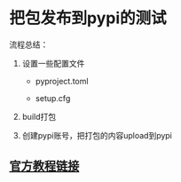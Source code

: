 # 把包发布到pypi的测试

流程总结：

1.  设置一些配置文件

    -   pyproject.toml

    -   setup.cfg

2.  build打包

3.  创建pypi账号，把打包的内容upload到pypi

    

## [官方教程链接](https://packaging.python.org/en/latest/tutorials/packaging-projects/)

